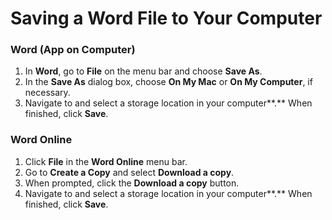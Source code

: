 # Saving a Word File to Your Computer

### Word (App on Computer)

1. In **Word**, go to **File** on the menu bar and choose **Save As**.
2. In the **Save As** dialog box, choose **On My Mac** or **On My Computer**, if necessary.
3. Navigate to and select a storage location in your computer**.** When finished, click **Save**.

### Word Online

1. Click **File** in the **Word Online** menu bar.&#x20;
2. Go to **Create a Copy** and select **Download a copy**.
3. When prompted, click the **Download a copy** button.
4. Navigate to and select a storage location in your computer**.** When finished, click **Save**.

